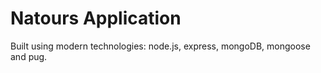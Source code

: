 # Natours Application

Built using modern technologies: node.js, express, mongoDB, mongoose and pug.
